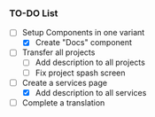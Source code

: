### TO-DO List

- [ ] Setup Components in one variant
    - [x] Create "Docs" component
- [ ] Transfer all projects
    - [ ] Add description to all projects
    - [ ] Fix project spash screen
- [ ] Create a services page
    - [x] Add description to all services 
- [ ] Complete a translation
